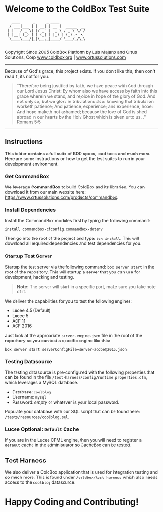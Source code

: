 # Welcome to the ColdBox Test Suite

```
   ____      _     _ ____            
  / ___|___ | | __| | __ )  _____  __
 | |   / _ \| |/ _` |  _ \ / _ \ \/ /
 | |__| (_) | | (_| | |_) | (_) >  < 
  \____\___/|_|\__,_|____/ \___/_/\_\
                                     
```

Copyright Since 2005 ColdBox Platform by Luis Majano and Ortus Solutions, Corp
www.coldbox.org | www.ortussolutions.com

----

Because of God's grace, this project exists. If you don't like this, then don't read it, its not for you.

>"Therefore being justified by faith, we have peace with God through our Lord Jesus Christ:
By whom also we have access by faith into this grace wherein we stand, and rejoice in hope of the glory of God.
And not only so, but we glory in tribulations also: knowing that tribulation worketh patience;
And patience, experience; and experience, hope:
And hope maketh not ashamed; because the love of God is shed abroad in our hearts by the 
Holy Ghost which is given unto us. ." Romans 5:5

----

## Instructions

This folder contains a full suite of BDD specs, load tests and much more.  Here are some
instructions on how to get the test suites to run in your development environment.

### Get CommandBox

We leverage **CommandBox** to build ColdBox and its libraries.  You can download it from our main website here: https://www.ortussolutions.com/products/commandbox.

### Install Dependencies

Install the CommandBox modules first by typing the following command:

```
install commandbox-cfconfig,commandbox-dotenv
```

Then go into the root of the project and type: `box install`. This will download all required dependencies and test dependencies for you.

### Startup Test Server

Startup the test server via the following command: `box server start` in the root of the repository. This will startup a server that you can use for development, hacking and testing.

> **Note:** The server will start in a specific port, make sure you take note of it.

We deliver the capabilities for you to test the following engines:

* Lucee 4.5 (Default)
* Lucee 5
* ACF 11
* ACF 2016

Just look at the appropriate `server-engine.json` file in the root of the repository so you can test a specific engine like this:

```
box server start serverConfigFile=server-adobe@2016.json
```

### Testing Datasource

The testing datasource is pre-configured with the following properties that can be found in the file `/test-harness/config/runtime.properties.cfm`, which leverages a MySQL database.

* Database: `coolblog`
* Username: `mysql`
* Password: *empty* or whatever is your local password.

Populate your database with our SQL script that can be found here: `/tests/resources/coolblog.sql`.

### Lucee Optional: `Default` Cache

If you are in the Lucee CFML engine, then you will need to register a `default` cache in the administrator so CacheBox can be tested.  

## Test Harness

We also deliver a ColdBox application that is used for integration testing and so much more.  This is found under `/coldbox/test-harness` which also needs access to the `coolblog` datasource.

# Happy Coding and Contributing!
